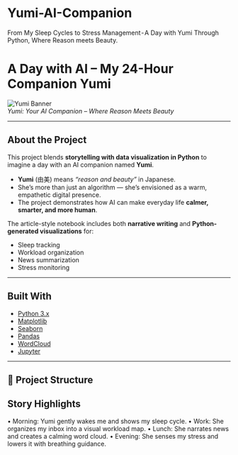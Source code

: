 # Yumi-AI-Companion
From My Sleep Cycles to Stress Management - A Day with Yumi Through Python, Where Reason meets Beauty.
# A Day with AI – My 24-Hour Companion Yumi  

![Yumi Banner](images/banner.png)  
*Yumi: Your AI Companion – Where Reason Meets Beauty*  

---

## About the Project  
This project blends **storytelling with data visualization in Python** to imagine a day with an AI companion named **Yumi**.  

- **Yumi** (由美) means *“reason and beauty”* in Japanese.  
- She’s more than just an algorithm — she’s envisioned as a warm, empathetic digital presence.  
- The project demonstrates how AI can make everyday life **calmer, smarter, and more human**.  

The article-style notebook includes both **narrative writing** and **Python-generated visualizations** for:  
- Sleep tracking  
- Workload organization  
- News summarization  
- Stress monitoring  

---

## Built With  
- [Python 3.x](https://www.python.org/)  
- [Matplotlib](https://matplotlib.org/)  
- [Seaborn](https://seaborn.pydata.org/)  
- [Pandas](https://pandas.pydata.org/)  
- [WordCloud](https://github.com/amueller/word_cloud)  
- [Jupyter](https://jupyter.org/)  

---

## 📂 Project Structure  

## Story Highlights
•	Morning: Yumi gently wakes me and shows my sleep cycle.
•	Work: She organizes my inbox into a visual workload map.
•	Lunch: She narrates news and creates a calming word cloud.
•	Evening: She senses my stress and lowers it with breathing guidance.



